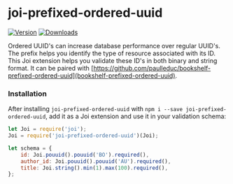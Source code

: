 # joi-prefixed-ordered-uuid
[![Version](https://badge.fury.io/js/joi-prefixed-ordered-uuid.svg)](http://badge.fury.io/js/joi-prefixed-ordered-uuid)
[![Downloads](http://img.shields.io/npm/dm/joi-prefixed-ordered-uuid.svg)](https://www.npmjs.com/package/joi-prefixed-ordered-uuid)

Ordered UUID's can increase database performance over regular UUID's. The prefix helps you identify the type of resource associated with its ID. This Joi extension
helps you validate these ID's in both binary and string format. It can be paired with [https://github.com/paulleduc/bookshelf-prefixed-ordered-uuid](bookshelf-prefixed-ordered-uuid).

### Installation

After installing `joi-prefixed-ordered-uuid` with `npm i --save joi-prefixed-ordered-uuid`,
add it as a Joi extension and use it in your validation schema:

```javascript
let Joi = require('joi');
Joi = require('joi-prefixed-ordered-uuid')(Joi);

let schema = {
    id: Joi.pouuid().pouuid('BO').required(),
    author_id: Joi.pouuid().pouuid('AU').required(),
    title: Joi.string().min(1).max(100).required(),
};
```

